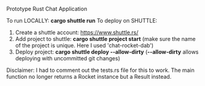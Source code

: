 Prototype Rust Chat Application

To run LOCALLY: **cargo shuttle run**
To deploy on SHUTTLE:
1. Create a shuttle account: https://www.shuttle.rs/
2. Add project to shuttle: **cargo shuttle project start**
   (make sure the name of the project is unique. Here I used 'chat-rocket-dab')
3. Deploy project: **cargo shuttle deploy --allow-dirty**
   (**--allow-dirty** allows deploying with uncommitted git changes)

Disclaimer: I had to comment out the tests.rs file for this to work. The main function no longer returns a Rocket instance but a Result instead.
